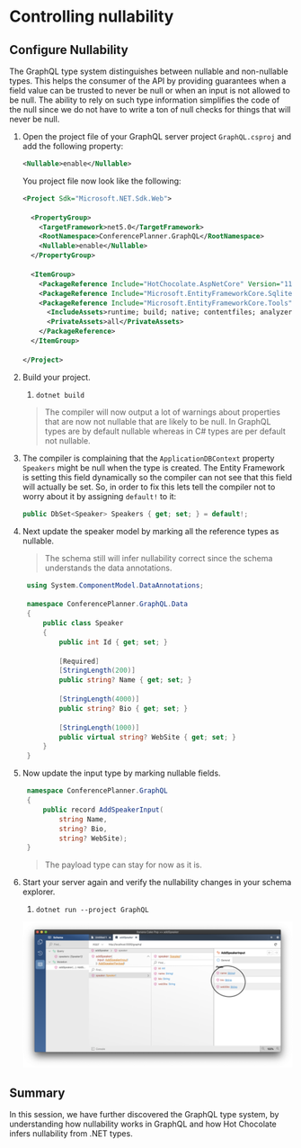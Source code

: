 
# Controlling nullability

## Configure Nullability

The GraphQL type system distinguishes between nullable and non-nullable types. This helps the consumer of the API by providing guarantees when a field value can be trusted to never be null or when an input is not allowed to be null. The ability to rely on such type information simplifies the code of the null since we do not have to write a ton of null checks for things that will never be null.

1. Open the project file of your GraphQL server project `GraphQL.csproj` and add the following property:

   ```xml
   <Nullable>enable</Nullable>
   ```

   You project file now look like the following:

   ```xml
   <Project Sdk="Microsoft.NET.Sdk.Web">

     <PropertyGroup>
       <TargetFramework>net5.0</TargetFramework>
       <RootNamespace>ConferencePlanner.GraphQL</RootNamespace>
       <Nullable>enable</Nullable>
     </PropertyGroup>

     <ItemGroup>
       <PackageReference Include="HotChocolate.AspNetCore" Version="11.0.0-rc.2" />
       <PackageReference Include="Microsoft.EntityFrameworkCore.Sqlite" Version="5.0.0-rc.1.20451.13" />
       <PackageReference Include="Microsoft.EntityFrameworkCore.Tools" Version="5.0.0-rc.1.20451.13">
         <IncludeAssets>runtime; build; native; contentfiles; analyzers; buildtransitive</IncludeAssets>
         <PrivateAssets>all</PrivateAssets>
       </PackageReference>
     </ItemGroup>

   </Project>
   ```

1. Build your project.
   1. `dotnet build`

   > The compiler will now output a lot of warnings about properties that are now not nullable that are likely to be null. In GraphQL types are by default nullable whereas in C# types are per default not nullable.

1. The compiler is complaining that the `ApplicationDBContext` property `Speakers` might be null when the type is created. The Entity Framework is setting this field dynamically so the compiler can not see that this field will actually be set. So, in order to fix this lets tell the compiler not to worry about it by assigning `default!` to it:

   ```csharp
   public DbSet<Speaker> Speakers { get; set; } = default!;
   ```

1. Next update the speaker model by marking all the reference types as nullable.

   > The schema still will infer nullability correct since the schema understands the data annotations.

   ```csharp
    using System.ComponentModel.DataAnnotations;

    namespace ConferencePlanner.GraphQL.Data
    {
        public class Speaker
        {
            public int Id { get; set; }

            [Required]
            [StringLength(200)]
            public string? Name { get; set; }

            [StringLength(4000)]
            public string? Bio { get; set; }

            [StringLength(1000)]
            public virtual string? WebSite { get; set; }
        }
    }
   ```

1. Now update the input type by marking nullable fields.

   ```csharp
    namespace ConferencePlanner.GraphQL
    {
        public record AddSpeakerInput(
            string Name,
            string? Bio,
            string? WebSite);
    }
   ```

   > The payload type can stay for now as it is.

1. Start your server again and verify the nullability changes in your schema explorer.

   1. `dotnet run --project GraphQL`

   ![Query speaker names](images/39-bcp-verify-nullability.png)

## Summary

In this session, we have further discovered the GraphQL type system, by understanding how nullability works in GraphQL and how Hot Chocolate infers nullability from .NET types.

